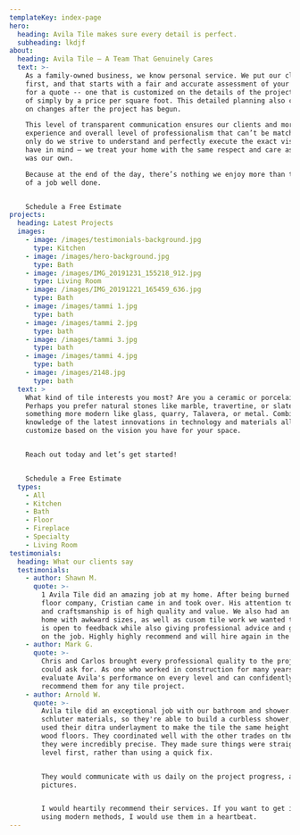 ```yaml
---
templateKey: index-page
hero:
  heading: Avila Tile makes sure every detail is perfect.
  subheading: lkdjf
about:
  heading: Avila Tile – A Team That Genuinely Cares
  text: >-
    As a family-owned business, we know personal service. We put our clients
    first, and that starts with a fair and accurate assessment of your project
    for a quote -- one that is customized on the details of the project, instead
    of simply by a price per square foot. This detailed planning also cuts down
    on changes after the project has begun.

    This level of transparent communication ensures our clients and more smooth
    experience and overall level of professionalism that can’t be matched. Not
    only do we strive to understand and perfectly execute the exact vision you
    have in mind – we treat your home with the same respect and care as if it
    was our own.

    Because at the end of the day, there’s nothing we enjoy more than the pride
    of a job well done.


    Schedule a Free Estimate
projects:
  heading: Latest Projects
  images:
    - image: /images/testimonials-background.jpg
      type: Kitchen
    - image: /images/hero-background.jpg
      type: Bath
    - image: /images/IMG_20191231_155218_912.jpg
      type: Living Room
    - image: /images/IMG_20191221_165459_636.jpg
      type: Bath
    - image: /images/tammi 1.jpg
      type: bath
    - image: /images/tammi 2.jpg
      type: bath
    - image: /images/tammi 3.jpg
      type: bath
    - image: /images/tammi 4.jpg
      type: bath
    - image: /images/2148.jpg
      type: bath
  text: >
    What kind of tile interests you most? Are you a ceramic or porcelain person?
    Perhaps you prefer natural stones like marble, travertine, or slate – or
    something more modern like glass, quarry, Talavera, or metal. Combining our
    knowledge of the latest innovations in technology and materials allows us to
    customize based on the vision you have for your space.


    Reach out today and let’s get started!


    Schedule a Free Estimate
  types:
    - All
    - Kitchen
    - Bath
    - Floor
    - Fireplace
    - Specialty
    - Living Room
testimonials:
  heading: What our clients say
  testimonials:
    - author: Shawn M.
      quote: >-
        1 Avila Tile did an amazing job at my home. After being burned by a past
        floor company, Cristian came in and took over. His attention to detail
        and craftsmanship is of high quality and value. We also had an older
        home with awkward sizes, as well as cusom tile work we wanted to do. He
        is open to feedback while also giving professional advice and guidance
        on the job. Highly highly recommend and will hire again in the future!
    - author: Mark G.
      quote: >-
        Chris and Carlos brought every professional quality to the project one
        could ask for. As one who worked in construction for many years, I could
        evaluate Avila's performance on every level and can confidently
        recommend them for any tile project.
    - author: Arnold W.
      quote: >-
        Avila tile did an exceptional job with our bathroom and shower. They use
        schluter materials, so they're able to build a curbless shower, and they
        used their ditra underlayment to make the tile the same height as the
        wood floors. They coordinated well with the other trades on the job, and
        they were incredibly precise. They made sure things were straight and
        level first, rather than using a quick fix.


        They would communicate with us daily on the project progress, and sent
        pictures.


        I would heartily recommend their services. If you want to get it right,
        using modern methods, I would use them in a heartbeat.
---
```

